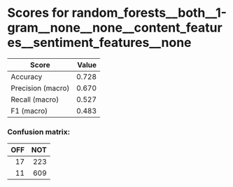 # Scores for random_forests__both__1-gram__none__none__content_features__sentiment_features__none
|      Score      |Value|
|-----------------|----:|
|Accuracy         |0.728|
|Precision (macro)|0.670|
|Recall (macro)   |0.527|
|F1 (macro)       |0.483|

### Confusion matrix:
|OFF|NOT|
|--:|--:|
| 17|223|
| 11|609|
